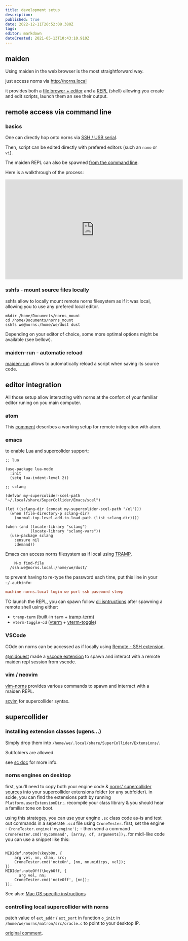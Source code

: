 ```yaml
---
title: development setup
description: 
published: true
date: 2022-12-11T20:52:08.380Z
tags: 
editor: markdown
dateCreated: 2021-05-13T10:43:10.910Z
---
```


## maiden

Using maiden in the web browser is the most straightforward way.

just access norns via http://norns.local

it provides both a [file brower + editor](https://monome.org/docs/norns/maiden/#file-viewer) and a [REPL](https://monome.org/docs/norns/maiden/#repl) (shell) allowing you create and edit scripts, launch them an see their output.


## remote access via command line

### basics

One can directly hop onto norns via [SSH / USB serial](https://monome.org/docs/norns/wifi-files/#advanced-access).

Then, script can be edited directly with prefered editors (such an `nano` or `vi`).

The maiden REPL can also be spawned [from the command line](https://monome.org/docs/norns/maiden/#advanced-access).

Here is a walkthrough of the process:

<iframe width="560" height="315" src="https://www.youtube.com/embed/1A5-bqgYPyQ" title="YouTube video player" frameborder="0" allow="accelerometer; autoplay; clipboard-write; encrypted-media; gyroscope; picture-in-picture" allowfullscreen></iframe>

### sshfs - mount source files locally

sshfs allow to locally mount remote norns filesystem as if it was local, allowing you to use any prefered local editor.

```shell
mkdir /home/Documents/norns_mount
cd /home/Documents/norns_mount
sshfs we@norns:/home/we/dust dust
```

Depending on your editor of choice, some more optimal options might be available (see bellow).


### maiden-run - automatic reload

[maiden-run](https://github.com/ngwese/maiden-run) allows to automatically reload  a script when saving its source code. 


## editor integration

All those setup allow interacting with norns at the confort of your familiar editor runing on you main computer.

### atom

This [comment](https://github.com/monome/norns/issues/1067#issuecomment-611732427) describes a working setup for remote integration with atom.

### emacs

to enable Lua and supercolider support:

```elisp
;; lua

(use-package lua-mode
  :init
  (setq lua-indent-level 2))
  
;; sclang

(defvar my-supercolider-scel-path "~/.local/share/SuperCollider/Emacs/scel")

(let ((sclang-dir (concat my-supercolider-scel-path "/el")))
  (when (file-directory-p sclang-dir)
    (normal-top-level-add-to-load-path (list sclang-dir))))

(when (and (locate-library "sclang")
           (locate-library "sclang-vars"))
  (use-package sclang
    :ensure nil
    :demand))
```

Emacs can access norns filesystem as if local using [TRAMP](https://www.gnu.org/software/tramp/).

```shell
	M-x find-file
  /ssh:we@norns.local:/home/we/dust/
```

to prevent having to re-type the password each time, put this line in your `~/.authinfo`:

```conf
machine norns.local login we port ssh password sleep
```

TO launch the REPL, you can spawn follow [cli isntructions](https://monome.org/docs/norns/maiden/#advanced-access) after spawning a remote shell using either:
 - `tramp-term` (built-in `term` + [tramp-term](https://github.com/randymorris/tramp-term.el))
 - `vterm-toggle-cd` ([vterm](https://github.com/akermu/emacs-libvterm) + [vterm-toggle](https://github.com/jixiuf/vterm-toggle))

### VSCode

COde on norns can be accessed as if locally using [Remote - SSH extension](https://marketplace.visualstudio.com/items?itemName=ms-vscode-remote.remote-ssh).

[@midouest](https://norns.community/en/authors/midouest) made a [vscode extension](https://llllllll.co/t/norns-repl-vscode-extension/41382) to spawn and interact with a remote maiden repl session from vscode.

### vim / neovim

[vim-norns](https://github.com/madskjeldgaard/vim-norns) provides various commands to spawn and interract with a maiden REPL.

[scvim](https://github.com/supercollider/scvim) for supercollider syntax.


## supercollider

### installing extension classes (ugens...)

Simply drop them into `/home/we/.local/share/SuperCollider/Extensions/`.

Subfolders are allowed.

see [sc doc](https://doc.sccode.org/Guides/UsingExtensions.html) for more info.

### norns engines on desktop

first, you'll need to copy both your engine code & [norns' supercollider sources](https://github.com/monome/norns/tree/main/sc/core) into your supercollider extensions folder (or any subfolder). in scide, you can find the extensions path by running `Platform.userExtensionDir;`. recompile your class library & you should hear a familiar tone on boot.

using this strategey, you can use your engine `.sc` class code as-is and test out commands in a seperate `.scd` file using `CroneTester`. first, set the engine - `CroneTester.engine('myengine');` - then send a command `CroneTester.cmd('mycommand', [array, of, arguments]);`. for midi-like code you can use a snippet like this:

```sclang

MIDIdef.noteOn(\keybOn, {
    arg vel, nn, chan, src;
    CroneTester.cmd('noteOn', [nn, nn.midicps, vel]);
})
MIDIdef.noteOff(\keybOff, {
	  arg vel, nn;
    CroneTester.cmd('noteOff', [nn]);
});
```

See also: [Mac OS specific instructions](https://gist.github.com/mimetaur/18346a71f1444ec8bea98a0c3c6fa365)

### controlling local supercollider with norns

patch value of `ext_addr` / `ext_port` in function `o_init` in `/home/we/norns/matron/src/oracle.c` to point to your desktop IP.

[original comment](https://discord.com/channels/765746584582750248/789941892812242954/835437953781202954).